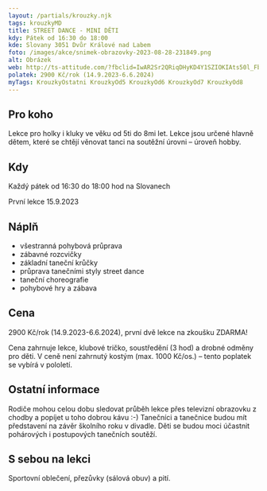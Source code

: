 ```yaml
---
layout: /partials/krouzky.njk
tags: krouzkyMD
title: STREET DANCE - MINI DĚTI
kdy: Pátek od 16:30 do 18:00
kde: Slovany 3051 Dvůr Králové nad Labem
foto: /images/akce/snimek-obrazovky-2023-08-28-231849.png
alt: Obrázek
web: http://ts-attitude.com/?fbclid=IwAR2Sr2QRiqDHyKD4Y1SZIOKIAts50l_Fbl4mu0ArOUoGUs6IVA-w3G8VGLE
polatek: 2900 Kč/rok (14.9.2023-6.6.2024)
myTags: KrouzkyOstatni KrouzkyOd5 KrouzkyOd6 KrouzkyOd7 KrouzkyOd8
---
```

<!--StartFragment-->

## Pro koho

Lekce pro holky i kluky ve věku od 5ti do 8mi let. Lekce jsou určené hlavně dětem, které se chtějí věnovat tanci na soutěžní úrovni – úroveň hobby.

## Kdy

Každý pátek od 16:30 do 18:00 hod na Slovanech

První lekce 15.9.2023

## Náplň

* všestranná pohybová průprava
* zábavné rozcvičky
* základní taneční krůčky
* průprava tanečními styly street dance
* taneční choreografie
* pohybové hry a zábava

## Cena

2900 Kč/rok (14.9.2023-6.6.2024), první dvě lekce na zkoušku ZDARMA!

Cena zahrnuje lekce, klubové tričko, soustředění (3 hod) a drobné odměny pro děti. V ceně není zahrnutý kostým (max. 1000 Kč/os.) – tento poplatek se vybírá v pololetí.

## Ostatní informace

Rodiče mohou celou dobu sledovat průběh lekce přes televizní obrazovku z chodby a popíjet u toho dobrou kávu :-) Tanečníci a tanečnice budou mít představení na závěr školního roku v divadle. Děti se budou moci účastnit pohárových i postupových tanečních soutěží.

## S sebou na lekci

Sportovní oblečení, přezůvky (sálová obuv) a pití.

<!--EndFragment-->